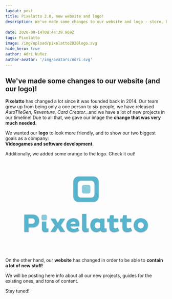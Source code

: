 ```yaml
---
layout: post
title: Pixelatto 2.0, new website and logo!
description: We've made some changes to our website and logo - store, blog and more!

date: 2020-09-14T08:44:39.969Z
tags: Pixelatto
image: /img/upload/pixelatto2020logo.svg
hide_hero: true
author: Adri Nuñez
author-avatar: '/img/avatars/Adri.svg'
---
```


## We've made some changes to our website (and our logo)!

**Pixelatto** has changed a lot since it was founded back in 2014. Our team grew up from being only a one person to six people, we have released *AutoTileGen, Reventure, Card Creator.*..and we have a lot of new projects in our timeline! Due to all that, we gave our image the **change that was very much needed.**

We wanted our **logo** to look more friendly, and to show our two biggest goals as a company:\
**Videogames and software development**.

 Additionally, we added some orange to the logo. Check it out!

![](/img/upload/gif-high-res.gif)

On the other hand, our **website** has changed in order to be able to **contain a lot of new stuff**!

We will be posting here info about all our new projects, guides for the existing ones, and tons of content.

Stay tuned!
